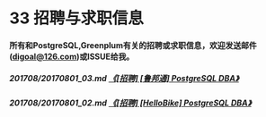 # 33 招聘与求职信息
#### 所有和PostgreSQL,Greenplum有关的招聘或求职信息，欢迎发送邮件(digoal@126.com)或ISSUE给我。
##### 201708/20170801_03.md   [《[招聘] [鲁邦通] PostgreSQL DBA》](../201708/20170801_03.md)  
##### 201708/20170801_02.md   [《[招聘] [HelloBike] PostgreSQL DBA》](../201708/20170801_02.md) 
